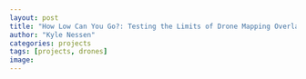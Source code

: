 ```yaml
---
layout: post
title: "How Low Can You Go?: Testing the Limits of Drone Mapping Overlap"
author: "Kyle Nessen"
categories: projects
tags: [projects, drones]
image: 
---
```


